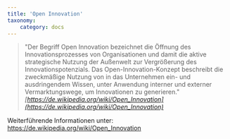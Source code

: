 ```yaml
---
title: 'Open Innovation'
taxonomy:
    category: docs
---
```


> "Der Begriff Open Innovation bezeichnet die Öffnung des Innovationsprozesses von Organisationen und damit die aktive strategische Nutzung der Außenwelt zur Vergrößerung des Innovationspotenzials. Das Open-Innovation-Konzept beschreibt die zweckmäßige Nutzung von in das Unternehmen ein- und ausdringendem Wissen, unter Anwendung interner und externer Vermarktungswege, um Innovationen zu generieren." <cite>[https://de.wikipedia.org/wiki/Open_Innovation](https://de.wikipedia.org/wiki/Open_Innovation)</cite>


Weiterführende Informationen unter: https://de.wikipedia.org/wiki/Open_Innovation
